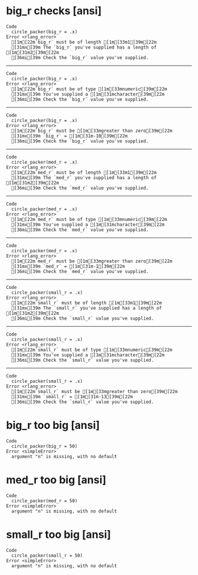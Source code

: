 # big_r checks [ansi]

    Code
      circle_packer(big_r = .x)
    Error <rlang_error>
      [1m[22m`big_r` must be of length [1m[33m1[39m[22m
      [31mx[39m The `big_r` you've supplied has a length of [1m[31m2[39m[22m
      [36mi[39m Check the `big_r` value you've supplied.

---

    Code
      circle_packer(big_r = .x)
    Error <rlang_error>
      [1m[22m`big_r` must be of type [1m[33mnumeric[39m[22m
      [31mx[39m You've supplied a [1m[31mcharacter[39m[22m
      [36mi[39m Check the `big_r` value you've supplied.

---

    Code
      circle_packer(big_r = .x)
    Error <rlang_error>
      [1m[22m`big_r` must be [1m[33mgreater than zero[39m[22m
      [31mx[39m `big_r` = [1m[31m-10[39m[22m
      [36mi[39m Check the `big_r` value you've supplied.

---

    Code
      circle_packer(med_r = .x)
    Error <rlang_error>
      [1m[22m`med_r` must be of length [1m[33m1[39m[22m
      [31mx[39m The `med_r` you've supplied has a length of [1m[31m2[39m[22m
      [36mi[39m Check the `med_r` value you've supplied.

---

    Code
      circle_packer(med_r = .x)
    Error <rlang_error>
      [1m[22m`med_r` must be of type [1m[33mnumeric[39m[22m
      [31mx[39m You've supplied a [1m[31mcharacter[39m[22m
      [36mi[39m Check the `med_r` value you've supplied.

---

    Code
      circle_packer(med_r = .x)
    Error <rlang_error>
      [1m[22m`med_r` must be [1m[33mgreater than zero[39m[22m
      [31mx[39m `med_r` = [1m[31m-1[39m[22m
      [36mi[39m Check the `med_r` value you've supplied.

---

    Code
      circle_packer(small_r = .x)
    Error <rlang_error>
      [1m[22m`small_r` must be of length [1m[33m1[39m[22m
      [31mx[39m The `small_r` you've supplied has a length of [1m[31m2[39m[22m
      [36mi[39m Check the `small_r` value you've supplied.

---

    Code
      circle_packer(small_r = .x)
    Error <rlang_error>
      [1m[22m`small_r` must be of type [1m[33mnumeric[39m[22m
      [31mx[39m You've supplied a [1m[31mcharacter[39m[22m
      [36mi[39m Check the `small_r` value you've supplied.

---

    Code
      circle_packer(small_r = .x)
    Error <rlang_error>
      [1m[22m`small_r` must be [1m[33mgreater than zero[39m[22m
      [31mx[39m `small_r` = [1m[31m-13[39m[22m
      [36mi[39m Check the `small_r` value you've supplied.

# big_r too big [ansi]

    Code
      circle_packer(big_r = 50)
    Error <simpleError>
      argument "n" is missing, with no default

# med_r too big [ansi]

    Code
      circle_packer(med_r = 50)
    Error <simpleError>
      argument "n" is missing, with no default

# small_r too big [ansi]

    Code
      circle_packer(small_r = 50)
    Error <simpleError>
      argument "n" is missing, with no default


